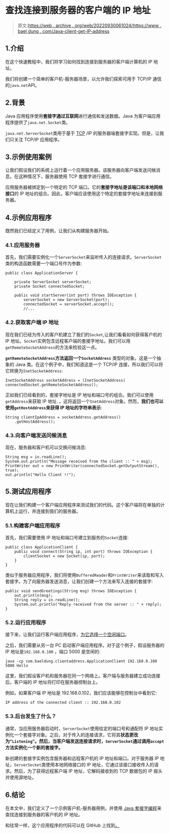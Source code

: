 # 查找连接到服务器的客户端的 IP 地址

> 原文:[https://web . archive . org/web/20220930061024/https://www . bael dung . com/Java-client-get-IP-address](https://web.archive.org/web/20220930061024/https://www.baeldung.com/java-client-get-ip-address)

## 1.介绍

在这个快速教程中，我们将学习如何找到连接到服务器的客户端计算机的 IP 地址。

我们将创建一个简单的客户机-服务器场景，以允许我们探索可用于 TCP/IP 通信的`java.net`API。

## 2.背景

Java 应用程序使用**套接字通过互联网**进行通信和发送数据。Java 为客户端应用程序提供了`java.net.Socket`类。

`java.net.ServerSocket`类用于基于 [TCP](/web/20220709110405/https://www.baeldung.com/cs/udp-vs-tcp) /IP 的服务器端套接字实现。但是，让我们只关注 TCP/IP 应用程序。

## 3.示例使用案例

让我们假设我们的系统上运行着一个应用服务器。该服务器向客户端发送问候消息。在这种情况下，服务器使用 TCP 套接字进行通信。

应用服务器被绑定到一个特定的 TCP 端口。它的**套接字地址是该端口和本地网络接口**的 IP 地址的组合。因此，客户端应该使用这个特定的套接字地址来连接到服务器。

## 4.示例应用程序

既然我们已经定义了用例，让我们从构建服务器开始。

### 4.1.应用服务器

首先，我们需要实例化一个`ServerSocket`来监听传入的连接请求。`ServerSocket`类的构造函数需要一个端口号作为参数:

```
public class ApplicationServer {

    private ServerSocket serverSocket;
    private Socket connectedSocket;

    public void startServer(int port) throws IOException {
        serverSocket = new ServerSocket(port);
        connectedSocket = serverSocket.accept();
        //... 
```

### 4.2.获取客户端 IP 地址

现在我们已经为传入的客户机建立了我们的`Socket`,让我们看看如何获得客户机的 IP 地址。`Socket`实例包含远程客户端的套接字地址。我们可以用`getRemoteSocketAddress`的方法来检验这一点。

**`getRemoteSocketAddress`方法返回一个`SocketAddress`** 类型的对象。这是一个抽象的 Java 类。在这个例子中，我们知道这是一个 TCP/IP 连接，所以我们可以将它转换为`InetSocketAddress`:

```
InetSocketAddress socketAddress = (InetSocketAddress) connectedSocket.getRemoteSocketAddress();
```

正如我们已经看到的，套接字地址是 IP 地址和端口号的组合。我们可以使用`getAddress`来获取 IP 地址`.`，这将返回一个`InetAddress`对象。然而，**我们也可以使用`getHostAddress`来获得 IP 地址的字符串表示**:

```
String clientIpAddress = socketAddress.getAddress()
    .getHostAddress();
```

### 4.3.向客户端发送问候消息

现在，服务器和客户机可以交换问候消息:

```
String msg = in.readLine();
System.out.println("Message received from the client :: " + msg);
PrintWriter out = new PrintWriter(connectedSocket.getOutputStream(), true);
out.println("Hello Client !!");
```

## 5.测试应用程序

现在让我们构建一个客户端应用程序来测试我们的代码。这个客户端将在单独的计算机上运行，并连接到我们的服务器。

### 5.1.构建客户端应用程序

首先，我们需要使用 IP 地址和端口号建立到服务的`Socket`连接:

```
public class ApplicationClient {
    public void connect(String ip, int port) throws IOException {
        clientSocket = new Socket(ip, port);
    }
}
```

类似于服务器应用程序，我们将使用`BufferedReader`和`PrintWriter`来读取和写入套接字。为了向服务器发送消息，让我们创建一个方法来写入连接的套接字:

```
public void sendGreetings(String msg) throws IOException {
    out.println(msg);
    String reply = in.readLine();
    System.out.println("Reply received from the server :: " + reply);
} 
```

### 5.2.运行应用程序

接下来，让我们运行客户端应用程序，[为它选择一个空闲端口](/web/20220709110405/https://www.baeldung.com/java-free-port)。

之后，我们需要从另一台 PC 启动客户端应用程序。对于这个例子，假设服务器的 IP 地址是`192.168.0.100` ，端口 5000 是空闲的:

```
java -cp com.baeldung.clientaddress.ApplicationClient 192.168.0.100 5000 Hello
```

这里，我们假设客户机和服务器在同一个网络上。客户端与服务器建立成功连接后，客户端的 IP 地址将打印在服务器控制台上。

例如，如果客户端 IP 地址是 192.168.0.102，我们应该能够在控制台中看到它:

```
IP address of the connected client :: 192.168.0.102
```

### 5.3.后台发生了什么？

通常，当应用服务器启动时，`ServerSocket`使用给定的端口号和通配符 IP 地址实例化一个套接字对象。之后，对于传入的连接请求，它将其**状态更改为`“Listening”`。然后，当客户端发送连接请求时，`ServerSocket`通过调用`accept`方法实例化一个新的套接字。**

新创建的套接字实例包含服务器和远程客户机的 IP 地址和端口。对于服务器 IP 地址，`ServerSocket`类使用本地网络接口的 IP 地址，它通过该接口接收传入的请求。然后，为了获得远程客户端 IP 地址，它解码接收到的 TCP 数据包的 IP 报头并使用源地址。

## 6.结论

在本文中，我们定义了一个示例客户机-服务器用例，并使用 [Java 套接字编程](/web/20220709110405/https://www.baeldung.com/a-guide-to-java-sockets)来查找连接到服务器的客户机的 IP 地址。

和往常一样，这个应用程序的代码可以在 GitHub 上找到[。](https://web.archive.org/web/20220709110405/https://github.com/eugenp/tutorials/tree/master/core-java-modules/core-java-networking-3)